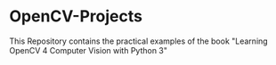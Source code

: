 # OpenCV-Projects

This Repository contains the practical examples of the book "Learning OpenCV 4 Computer Vision with Python 3" 

